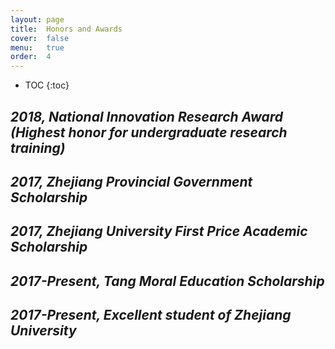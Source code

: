 ```yaml
---
layout: page
title:  Honors and Awards
cover:  false
menu:   true
order:  4
---
```


* TOC
{:toc}

## _2018, National Innovation Research Award (Highest honor for undergraduate research training)_

## _2017, Zhejiang Provincial Government Scholarship_

## _2017, Zhejiang University First Price Academic Scholarship_

## _2017-Present, Tang Moral Education Scholarship_

## _2017-Present, Excellent student of Zhejiang University_
